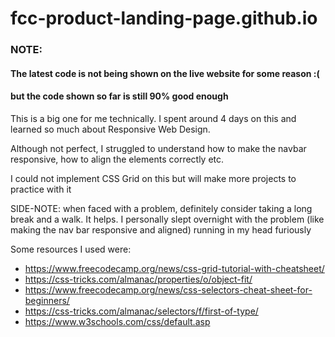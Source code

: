 # fcc-product-landing-page.github.io

### NOTE: 
#### The latest code is not being shown on the live website for some reason :(
#### but the code shown so far is still 90% good enough 

This is a big one for me technically. I spent around 4 days on this and learned so much about Responsive Web Design.

Although not perfect, I struggled to understand how to make the navbar responsive, how to align the elements correctly etc.

I could not implement CSS Grid on this but will make more projects to practice with it

SIDE-NOTE:
when faced with a problem, definitely consider taking a long break and a walk. It helps.
I personally slept overnight with the problem (like making the nav bar responsive and aligned) running in my head furiously

Some resources I used were:
- https://www.freecodecamp.org/news/css-grid-tutorial-with-cheatsheet/
- https://css-tricks.com/almanac/properties/o/object-fit/
- https://www.freecodecamp.org/news/css-selectors-cheat-sheet-for-beginners/
- https://css-tricks.com/almanac/selectors/f/first-of-type/
- https://www.w3schools.com/css/default.asp
